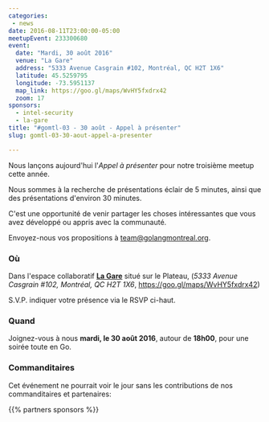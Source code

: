 ```yaml
---
categories:
 - news
date: 2016-08-11T23:00:00-05:00
meetupEvent: 233300680
event:
  date: "Mardi, 30 août 2016"
  venue: "La Gare"
  address: "5333 Avenue Casgrain #102, Montréal, QC H2T 1X6"
  latitude: 45.5259795
  longitude: -73.5951137
  map_link: https://goo.gl/maps/WvHY5fxdrx42
  zoom: 17
sponsors:
  - intel-security
  - la-gare
title: "#gomtl-03 - 30 août - Appel à présenter"
slug: gomtl-03-30-aout-appel-a-presenter

---
```


Nous lançons aujourd'hui l'_Appel à présenter_ pour notre troisième
meetup cette année.

Nous sommes à la recherche de présentations éclair de 5 minutes, ainsi que des
présentations d'environ 30 minutes.

C'est une opportunité de venir partager les choses intéressantes que vous avez
développé ou appris avec la communauté.

Envoyez-nous vos propositions à <a
href="mailto:team@golangmontreal.org">team@golangmontreal.org</a>.

<!--more-->

### Où

Dans l'espace collaboratif [**La Gare**](https://garemtl.com) situé sur le Plateau, (_5333 Avenue Casgrain #102, Montréal, QC H2T 1X6_, https://goo.gl/maps/WvHY5fxdrx42)

S.V.P. indiquer votre présence via le RSVP ci-haut.


### Quand

Joignez-vous à nous **mardi, le 30 août 2016**, autour de **18h00**, pour une
soirée toute en Go.


### Commanditaires

Cet événement ne pourrait voir le jour sans les contributions de nos
commanditaires et partenaires:

{{% partners sponsors %}}

<!--Nous voulons aussi remercier chaleureusement nos **partenaires** pour ce meetup:-->
